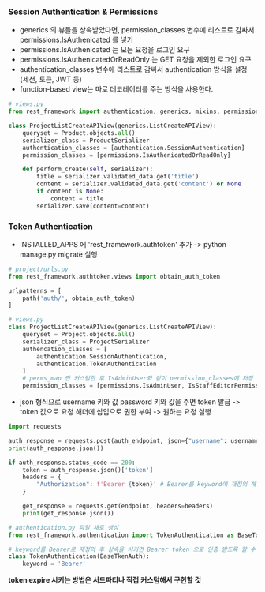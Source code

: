 ### Session Authentication & Permissions

- generics 의 뷰들을 상속받았다면, permission_classes 변수에 리스트로 감싸서 permissions.IsAuthenicated 를 넣기
- permissions.IsAuthenicated 는 모든 요청을 로그인 요구
- permissions.IsAuthenicatedOrReadOnly 는 GET 요청을 제외한 로그인 요구
- authentication_classes 변수에 리스트로 감싸서 authentication 방식을 설정 (세션, 토큰, JWT 등)
- function-based view는 따로 데코레이터를 주는 방식을 사용한다.

```py
# views.py
from rest_framework import authentication, generics, mixins, permissions

class ProjectListCreateAPIView(generics.ListCreateAPIView):
    queryset = Product.objects.all()
    serializer_class = ProductSerializer
    authentication_classes = [authentication.SessionAuthentication]
    permission_classes = [permissions.IsAuthenicatedOrReadOnly]

    def perform_create(self, serializer):
        title = serializer.validated_data.get('title')
        content = serializer.validated_data.get('content') or None
        if content is None:
            content = title
        serializer.save(content=content)
```

### Token Authentication

- INSTALLED_APPS 에 'rest_framework.authtoken' 추가 -> python manage.py migrate 실행

```py
# project/urls.py
from rest_framework.authtoken.views import obtain_auth_token

urlpatterns = [
    path('auth/', obtain_auth_token)
]

# views.py
class ProjectListCreateAPIView(generics.ListCreateAPIView):
    queryset = Project.objects.all()
    serializer_class = ProjectSerializer
    authencation_classes = [
        authentication.SessionAuthentication,
        authentication.TokenAuthentication
    ]
    # perms_map 만 커스텀한 후 IsAdminUser와 같이 permission_classes에 저장
    permission_classes = [permissions.IsAdminUser, IsStaffEditorPermission]
```

- json 형식으로 username 키와 값 password 키와 값을 주면 token 발급 -> token 값으로 요청 해더에 삽입으로 권한 부여 -> 원하는 요청 실행

```py
import requests

auth_response = requests.post(auth_endpoint, json={"username": username, "password": password})
print(auth_response.json())

if auth_response.status_code == 200:
    token = auth_response.json()['token']
    headers = {
        "Authorization": f'Bearer {token}' # Bearer를 keyword에 재정의 해야함 (기본은 Token)
    }

    get_response = requests.get(endpoint, headers=headers)
    print(get_response.json())

# authentication.py 파일 새로 생성
from rest_framework.authentication import TokenAuthentication as BaseTokenAuth

# keyword를 Bearer로 재정의 후 상속을 시키면 Bearer token 으로 인증 받도록 할 수 있음
class TokenAuthentication(BaseTkenAuth):
    keyword = 'Bearer'
```

**token expire 시키는 방법은 서드파티나 직접 커스텀해서 구현할 것**
